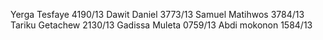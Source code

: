 Yerga Tesfaye 4190/13
Dawit Daniel  3773/13
Samuel Matihwos 3784/13
Tariku Getachew 2130/13
Gadissa Muleta 0759/13
Abdi mokonon 1584/13
